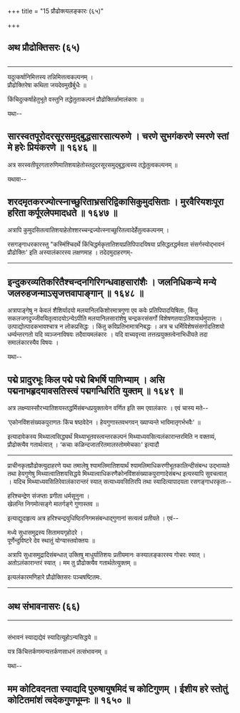 +++
title = "15 प्रौढोक्त्यलङ्कारः (६५)"

+++


## अथ प्रौढोक्तिसरः (६५)

## 

## 

------------------------------------------------------------------------

यदुत्कर्षानिमित्तस्य तन्निमित्तत्वकल्पनम् ।  
प्रौढोक्तिरेषा कथिता जयदेवमुखैर्बुधैः ॥

किंचिदुत्कर्षाहेतुभूते वस्तुनि तद्धेतुताकल्पनं प्रौढोक्तिर्न्नामालंकारः
॥

यथा--



## सारस्वतपूरोदरसूरसमुद्बुद्धसारसात्यरुणे । चरणे सुभगंकरणे स्मरणे स्तां मे हरेः प्रियंकरणे ॥ १६४६ ॥

अत्र सरस्वतीपूरगतारुणिमातिशयाहेतोस्तदुदरसूरसमुद्बुद्धत्वस्य
तद्धेतुत्वकल्पनम् ॥

यथावा--



## शरदमृतकरज्योत्स्नाच्छुरिताभ्रसरिद्विकासिकुमुदसिताः । मुरवैरियशःपूरा हरिता कर्पूरलेपमादधते ॥ १६४७ ॥

अत्रापि
कुमुदसितत्वातिशयाहेतोश्शरच्चन्द्रज्योत्स्नाच्छुरितत्वादेर्हेतुत्वकल्पनम्
।

रसगङ्गाधरकारस्तु "कस्मिंश्चिदर्थे किंचिद्धर्मकृतातिशयप्रतिपिपादयिषया
प्रसिद्धतद्धर्मवता संसर्गस्योद्भावनं प्रौढोक्तिः' इति अस्यालंकारस्य
लक्षणमाह । तदेदमुदाहरणम्-

------------------------------------------------------------------------



## इन्दुकरव्यतिकरितैश्चन्दनगिरिगन्धवाहसारांशैः । जलनिधिकन्ये मन्ये जलरुहजन्माऽसृजत्तवापाङ्गान् ॥ १६४८ ॥

अत्रापाङ्गेषु न केवलं शैशिर्यादयो मलयानिलकिशोरमात्रगुणा एव कवेः
प्रतिपिपादयिषिताः, किंतु सकलजगदुज्जीवयितृत्वादयोऽन्येऽपीति
मलयानिलसारांशेषु चन्द्रकरसंसर्गो विशेषणतयाऽतिशयार्थमुपात्तः ।
उत्पाद्योत्पादकभावश्चात्र न लोकप्रसिद्धः । किंतु कविप्रतिभामात्रनिबद्धः
। अत्र च धर्मिविशेषसंसर्गादतिशयो धर्म्यन्तरगतो यदि व्यञ्जनाविषयः
तदैवायमलंकारः । यदि वाच्यवृत्त्या तत्तत्प्रयुक्तत्वेनाभिधीयते तदा
समालंकारस्यैव विषयः ।

यथा--



## पद्मे प्रादुरभूः किल पद्मे पद्मे बिभर्षि पाणिभ्याम् । असि पद्मनाभहृदयावसतिस्त्वं पद्मगन्धिरिति युक्तम् ॥ १६४९ ॥

अत्र लक्ष्म्यास्सौरभ्यातिशयस्तद्धर्मिसंबन्धप्रयुक्तत्वेन वर्णित इति सम
एवालंकारः । एवं चास्य मते--

‘एकोनविंशसंख्यकपुराणतः किंच षष्ठवेदेन । हेयगुणास्तवभगवन् ख्याप्यन्ते
भाविमातृगर्भभवैः' ॥

इत्यादावेकस्य मिथ्यात्वसिद्ध्यर्थं मिथ्याभूतवस्त्वन्तरकल्पनं
मिथ्याध्यवसित्यलंकारान्तरमिति न वक्तव्यं, प्रौढोक्त्यैव गतार्थत्वात् ।
‘कचाः कळिन्दजातरितमालस्तोममेचकाः' इत्यादौ

------------------------------------------------------------------------

प्राचीनकृतप्रौढोक्त्युदाहरणे यथा तमालेषु श्यामलिमातिशयार्थं
श्यामलिमाधिकरणीभूतकालिन्दीसंबन्ध उद्भाव्यते तथा हेयगुणेषु
मिथ्यात्वातिशयसिद्धये मिथ्यात्वाधिकरणैकोनविंशसंख्याकपुराणादेसंबन्ध
इत्यस्यापि सुवचत्वात् । यदिच मिथ्याध्यवसितिरेवालंकारान्तरं स्यात्
सत्याध्यवसितिरपि तथा स्यादित्यापादयता रसगङ्गाधरकृता--

हरिश्चन्द्रेण संजप्ताः प्रगीता धर्मसूनुना ।  
खेलन्ति निगमोत्सङ्गे मातर्गङ्गे गुणास्तव ॥

इत्याद्युदाहृत्य अत्र हरिश्चन्द्रयुधिष्ठिरनिगमसंबन्धाद्गुणानां सत्यत्वं
प्रतीयते । एवं--

मध्ये सुधासमुद्रस्य सितामयगृहोदरे ।  
पूर्णेन्दुविष्टरे देव स्थातुं योग्यास्तवोक्तयः ॥

अत्रापि सुधासमुद्रादिसंबन्धात् उक्तिषु माधुर्यातिशयः प्रतीयमानः
कस्यालङ्कारस्य गोचरः स्यात् । अतोऽलंकारान्तरं स्यात् । मम तु
प्रौढोक्त्यैव गतार्थतेत्युक्तम् ॥

इत्यलंकारमणिहारे प्रौढोक्तिसरः पञ्चषष्टितमः.

------------------------------------------------------------------------

## अथ संभावनासरः (६६)

------------------------------------------------------------------------

## 

संभावनं स्याद्यद्येवं स्यादित्यूहोऽन्यसिद्धये ॥

यत्र किंचित्तर्कणमन्यत्तर्कणसाधनं तत्संभावनम् ॥

यथा--



## मम कोटिवदनता स्याद्यदि पुरुषायुषमिदं च कोटिगुणम् । ईशीय हरे स्तोतुं कोटितमांशं त्वदेकगुणभूम्नः ॥ १६५० ॥
